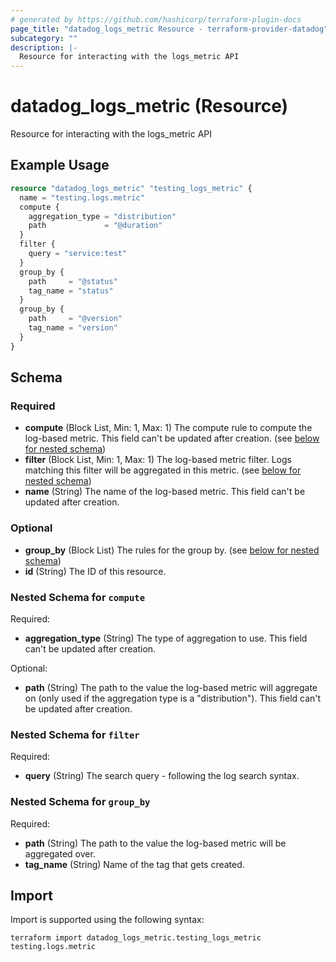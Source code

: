 ```yaml
---
# generated by https://github.com/hashicorp/terraform-plugin-docs
page_title: "datadog_logs_metric Resource - terraform-provider-datadog"
subcategory: ""
description: |-
  Resource for interacting with the logs_metric API
---
```


# datadog_logs_metric (Resource)

Resource for interacting with the logs_metric API

## Example Usage

```terraform
resource "datadog_logs_metric" "testing_logs_metric" {
  name = "testing.logs.metric"
  compute {
    aggregation_type = "distribution"
    path             = "@duration"
  }
  filter {
    query = "service:test"
  }
  group_by {
    path     = "@status"
    tag_name = "status"
  }
  group_by {
    path     = "@version"
    tag_name = "version"
  }
}
```

<!-- schema generated by tfplugindocs -->
## Schema

### Required

- **compute** (Block List, Min: 1, Max: 1) The compute rule to compute the log-based metric. This field can't be updated after creation. (see [below for nested schema](#nestedblock--compute))
- **filter** (Block List, Min: 1, Max: 1) The log-based metric filter. Logs matching this filter will be aggregated in this metric. (see [below for nested schema](#nestedblock--filter))
- **name** (String) The name of the log-based metric. This field can't be updated after creation.

### Optional

- **group_by** (Block List) The rules for the group by. (see [below for nested schema](#nestedblock--group_by))
- **id** (String) The ID of this resource.

<a id="nestedblock--compute"></a>
### Nested Schema for `compute`

Required:

- **aggregation_type** (String) The type of aggregation to use. This field can't be updated after creation.

Optional:

- **path** (String) The path to the value the log-based metric will aggregate on (only used if the aggregation type is a "distribution"). This field can't be updated after creation.


<a id="nestedblock--filter"></a>
### Nested Schema for `filter`

Required:

- **query** (String) The search query - following the log search syntax.


<a id="nestedblock--group_by"></a>
### Nested Schema for `group_by`

Required:

- **path** (String) The path to the value the log-based metric will be aggregated over.
- **tag_name** (String) Name of the tag that gets created.

## Import

Import is supported using the following syntax:

```shell
terraform import datadog_logs_metric.testing_logs_metric testing.logs.metric
```
